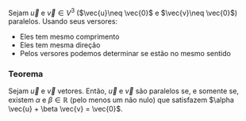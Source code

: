

Sejam $\vec{u}$ e $\vec{v} \in V^{ 3}$ ($\vec{u}\neq  \vec{0}$ e $\vec{v}\neq  \vec{0}$) paralelos. 
Usando seus versores:
- Eles tem mesmo comprimento
- Eles tem mesma direção
- Pelos versores podemos determinar se estão no mesmo sentido

### Teorema
Sejam $\vec{u}$ e $\vec{v}$ vetores. Então, $\vec{u}$ e $\vec{v}$ são paralelos se, e somente se, existem $\alpha$ e $\beta \in \mathbb{R}$ (pelo menos um não nulo) que satisfazem $\alpha \vec{u} + \beta \vec{v} = \vec{0}$.   